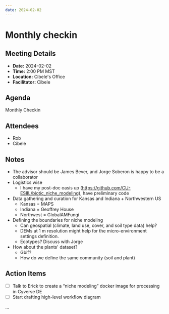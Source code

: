 ```yaml
---
date: 2024-02-02
---
```


# Monthly checkin

## Meeting Details
- **Date:** 2024-02-02
- **Time:** 2:00 PM MST
- **Location:** Cibele's Office
- **Facilitator:** Cibele

## Agenda
Monthly Checkin

<!-- more -->

## Attendees
- Rob
- Cibele

## Notes
- The advisor should be James Bever, and Jorge Soberon is happy to be a collaborator
- Logistics wise
  - I have my post-doc oasis up (https://github.com/CU-ESIIL/biotic_niche_modeling), have preliminary code
- Data gathering and curation for Kansas and Indiana + Northwestern US
  - Kansas = MAPS
  - Indiana = Geoffrey House
  - Northwest = GlobalAMFungi
- Defining the boundaries for niche modeling
  - Can geospatial (climate, land use, cover, and soil type data) help?
  - DEMs at 1 m resolution might help for the micro-environment settings definition.
  - Ecotypes? Discuss with Jorge
- How about the plants' dataset?
  - Gbif?
  - How do we define the same community (soil and plant)



## Action Items
- [ ] Talk to Erick to create a “niche modeling” docker image for processing in Cyverse DE 
- [ ] Start drafting high-level workflow diagram

...
